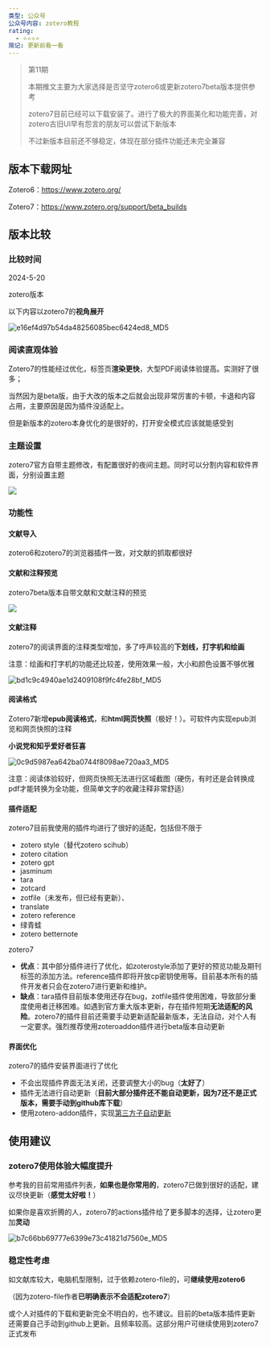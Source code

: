 ```yaml
---
类型: 公众号
公众号内容: zotero教程
rating:
  - ⭐⭐⭐⭐
简记: 更新前看一看
---
```


>第11期
>
>本期推文主要为大家选择是否坚守zotero6或更新zotero7beta版本提供参考
>
>zotero7目前已经可以下载安装了。进行了极大的界面美化和功能完善，对zotero古旧UI早有怨言的朋友可以尝试下新版本
>
>不过新版本目前还不够稳定，体现在部分插件功能还未完全兼容

## 版本下载网址

Zotero6：https://www.zotero.org/

Zotero7：https://www.zotero.org/support/beta_builds


## 版本比较

### 比较时间

2024-5-20

zotero版本

以下内容以zotero7的**视角展开**

![e16ef4d97b54da48256085bec6424ed8_MD5](https://pic-go-42.oss-cn-guangzhou.aliyuncs.com/img/e16ef4d97b54da48256085bec6424ed8_MD5.png)

### 阅读直观体验

Zotero7的性能经过优化，标签页**渲染更快**，大型PDF阅读体验提高。实测好了很多；

当然因为是beta版，由于大改的版本之后就会出现非常厉害的卡顿，卡退和内容占用，主要原因是因为插件没适配上。

但是新版本的zotero本身优化的是很好的，打开安全模式应该就能感受到

### 主题设置

zotero7官方自带主题修改，有配置很好的夜间主题。同时可以分割内容和软件界面，分别设置主题

![](https://pic-go-42.oss-cn-guangzhou.aliyuncs.com/img/202405201113814.png)

### 功能性

#### **文献导入**

zotero6和zotero7的浏览器插件一致，对文献的抓取都很好

#### 文献和注释预览

zotero7beta版本自带文献和文献注释的预览

![](https://pic-go-42.oss-cn-guangzhou.aliyuncs.com/img/202405201115254.png)

#### **文献注释**

zotero7的阅读界面的注释类型增加，多了呼声较高的**下划线，打字机和绘画**

注意：绘画和打字机的功能还比较差，使用效果一般，大小和颜色设置不够优雅

![bd1c9c4940ae1d2409108f9fc4fe28bf_MD5](https://pic-go-42.oss-cn-guangzhou.aliyuncs.com/img/bd1c9c4940ae1d2409108f9fc4fe28bf_MD5.png)

#### **阅读格式**

Zotero7新增**epub阅读格式**，和**html网页快照**（极好！）。可软件内实现epub浏览和网页快照的注释

**小说党和知乎爱好者狂喜**

![0c9d5987ea642ba0744f8098ae720aa3_MD5](https://pic-go-42.oss-cn-guangzhou.aliyuncs.com/img/0c9d5987ea642ba0744f8098ae720aa3_MD5.png)

注意：阅读体验较好，但网页快照无法进行区域截图（硬伤，有时还是会转换成pdf才能转换为全功能，但简单文字的收藏注释非常舒适）

#### **插件适配**

zotero7目前我使用的插件均进行了很好的适配，包括但不限于

- zotero style（替代zotero scihub）
- zotero citation
- zotero gpt
- jasminum
- tara
- zotcard
- zotfile（未发布，但已经有更新）、
- translate
- zotero reference
- 绿青蛙
- zotero betternote

zotero7 

- **优点**：其中部分插件进行了优化，如zoterostyle添加了更好的预览功能及期刊标签的添加方法。reference插件即将开放cp密钥使用等。目前基本所有的插件开发者只会在zotero7进行更新和维护。
- **缺点**：tara插件目前版本使用还存在bug，zotfile插件使用困难，导致部分重度使用者迁移困难。如遇到官方重大版本更新，存在插件短期**无法适配的风险**。zotero7的插件目前还需要手动更新适配最新版本，无法自动，对个人有一定要求。强烈推荐使用zoteroaddon插件进行beta版本自动更新

#### 界面优化

zotero7的插件安装界面进行了优化

- 不会出现插件界面无法关闭，还要调整大小的bug（**太好了**）
- 插件无法进行自动更新（**目前大部分插件还不能自动更新，因为7还不是正式版本，需要手动到github库下载**）
- 使用zotero-addon插件，实现[第三方子自动更新](https://wk8686.top/zoteroepi68)

## 使用建议

### zotero7使用体验大幅度提升

参考我的目前常用插件列表，**如果也是你常用的**，zotero7已做到很好的适配，建议尽快更新（**感觉太好啦！**）

如果你是喜欢折腾的人，zotero7的actions插件给了更多脚本的选择，让zotero更加**灵动**

![b7c66bb69777e6399e73c41821d7560e_MD5](https://pic-go-42.oss-cn-guangzhou.aliyuncs.com/img/b7c66bb69777e6399e73c41821d7560e_MD5.png)

### 稳定性考虑

如文献库较大，电脑机型限制，过于依赖zotero-file的，可**继续使用zotero6**

（因为zotero-file作者**已明确表示不会适配zotero7**）

或个人对插件的下载和更新完全不明白的，也不建议。目前的beta版本插件更新还需要自己手动到github上更新。且频率较高。这部分用户可继续使用到zotero7正式发布